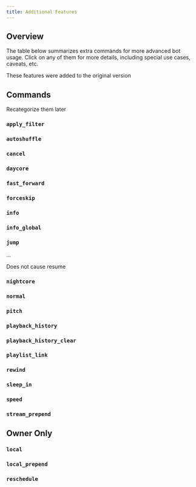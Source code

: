 ```yaml
---
title: Additional Features
---
```


## Overview

The table below summarizes extra commands for more advanced bot usage. Click on any of them for more details, including special use cases, caveats, etc.

These features were added to the original version

## Commands

Recategorize them later

### `apply_filter`

### `autoshuffle`

### `cancel`

### `daycore`

### `fast_forward`

### `forceskip`

### `info`

### `info_global`

### `jump`

...

Does not cause resume

### `nightcore`

### `normal`

### `pitch`

### `playback_history`

### `playback_history_clear`

### `playlist_link`

### `rewind`

### `sleep_in`

### `speed`

### `stream_prepend`

## Owner Only

### `local`

### `local_prepend`

### `reschedule`
